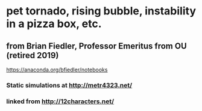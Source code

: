 # pet tornado, rising bubble, instability in a pizza box, etc. 
## from Brian Fiedler, Professor Emeritus from OU (retired 2019)

https://anaconda.org/bfiedler/notebooks

### Static simulations at http://metr4323.net/

### linked from http://12characters.net/




